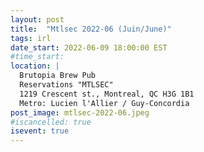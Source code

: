 ```yaml
---
layout: post
title:  "Mtlsec 2022-06 (Juin/June)"
tags: irl
date_start: 2022-06-09 18:00:00 EST
#time_start:
location: |
  Brutopia Brew Pub
  Reservations "MTLSEC"
  1219 Crescent st., Montreal, QC H3G 1B1
  Metro: Lucien l'Allier / Guy-Concordia
post_image: mtlsec-2022-06.jpeg
#iscancelled: true
isevent: true
---
```

